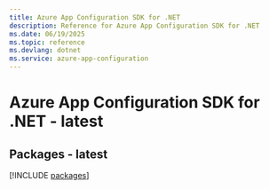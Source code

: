```yaml
---
title: Azure App Configuration SDK for .NET
description: Reference for Azure App Configuration SDK for .NET
ms.date: 06/19/2025
ms.topic: reference
ms.devlang: dotnet
ms.service: azure-app-configuration
---
```

# Azure App Configuration SDK for .NET - latest
## Packages - latest
[!INCLUDE [packages](app-configuration-index.md)]